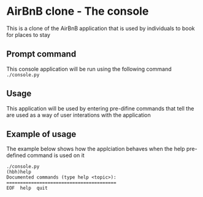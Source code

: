 # AirBnB clone - The console
This is a clone of the AirBnB application that is used by individuals to book for places to stay

## Prompt command
This console application will be run using the following command<br>
```./console.py```

## Usage
This application will be used by entering pre-difine commands that tell the are used as a way of user interations with the application

## Example of usage
The example below shows how the applciation behaves when the help pre-defined command is used on it
```
./console.py
(hbh)help
Documented commands (type help <topic>):
========================================
EOF  help  quit
```


